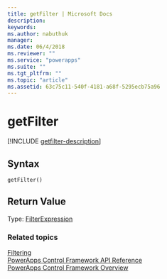 ```yaml
---
title: getFilter | Microsoft Docs
description: 
keywords:
ms.author: nabuthuk
manager: 
ms.date: 06/4/2018
ms.reviewer: ""
ms.service: "powerapps"
ms.suite: ""
ms.tgt_pltfrm: ""
ms.topic: "article"
ms.assetid: 63c75c11-540f-4181-a68f-5295ecb75a96
---
```


# getFilter

[!INCLUDE [getfilter-description](includes/getfilter-description.md)]

## Syntax

`getFilter()`

## Return Value

Type: [FilterExpression](../filterexpression.md)

### Related topics

[Filtering](../filtering.md)<br/>
[PowerApps Control Framework API Reference](../index.md)<br />
[PowerApps Control Framework Overview](../../powerapps-control-framework-overview.md)<br />
